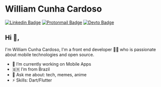 # William Cunha Cardoso  
[![Linkedin Badge](https://img.shields.io/badge/-williamcunhacardoso-blue?style=flat-square&logo=Linkedin&logoColor=white&link=https://www.linkedin.com/in/william-cunha-cardoso/)](https://www.linkedin.com/in/william-cunha-cardoso/) [![Protonmail Badge](https://img.shields.io/badge/-williamcardoso-black?style=flat-square&logo=ProtonMail&logoColor=white)](mailto:williamcardoso@pm.me) [![Devto Badge](https://img.shields.io/badge/-williamcardoso-black?style=flat-square&logo=Dev.to&logoColor=white&link=https://dev.to/williamcunhacardoso/)](https://dev.to/williamcunhacardoso/)

## Hi 👋, 
I'm William Cunha Cardoso, I'm a front end developer 👨‍💻 who is passionate about mobile technologies and open source. 

- 🔭 I’m currently working on Mobile Apps
- 🇧🇷 I’m from Brazil
- 💬 Ask me about: tech, memes, anime
-  ⚡ Skills: Dart/Flutter
